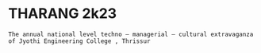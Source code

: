 # THARANG 2k23

```The annual national level techno – managerial – cultural extravaganza of Jyothi Engineering College , Thrissur```
